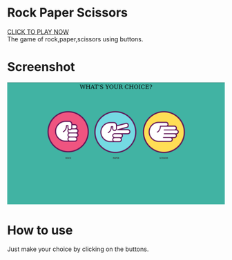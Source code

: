 # Rock Paper Scissors
[CLICK TO PLAY NOW](https://parish09.github.io/-BUTTONS-rock_paper_scissor/)  
The game of rock,paper,scissors using buttons.

# Screenshot
![](rps.png)

# How to use
Just make your choice by clicking on the buttons.
